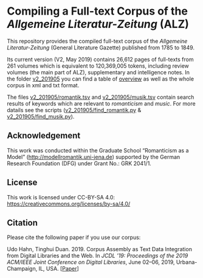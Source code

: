 # Compiling a Full-text Corpus of the *Allgemeine Literatur-Zeitung* (ALZ)

This repository provides the compiled full-text corpus of the *Allgemeine Literatur-Zeitung* (General Literature Gazette) published from 1785 to 1849.

Its current version (V2, May 2019) contains 26,612 pages of full-texts from 261 volumes which is equivalent to 120,369,005 tokens, including review volumes (the main part of ALZ), supplementary and intelligence notes. In the folder [v2_201905](v2_201905) you can find a table of [overview](v2_201905/ALZ_V2_Overview.tsv) as well as the whole corpus in xml and txt format.

The files [v2_201905/romantik.tsv](v2_201905/romantik.tsv) and [v2_201905/musik.tsv](v2_201905/musik.tsv) contain search results of keywords which are relevant to *romanticism* and *music*. For more datails see the scripts ([v2_201905/find_romantik.py](v2_201905/romantik.py) & [v2_201905/find_musik.py](v2_201905/musik.py)).

## Acknowledgement
This work was conducted within the Graduate School “Romanticism as a Model” (http://modellromantik.uni-jena.de) supported by the German Research Foundation (DFG) under Grant No.: GRK 2041/1.

## License
This work is licensed under CC-BY-SA 4.0: https://creativecommons.org/licenses/by-sa/4.0/

## Citation
Please cite the following paper if you use our corpus:

Udo Hahn, Tinghui Duan. 2019. Corpus Assembly as Text Data Integration from Digital Libraries and the Web. In *JCDL ’19: Proceedings of the 2019 ACM/IEEE Joint Conference on Digital Libraries*, June 02–06, 2019, Urbana-Champaign, IL, USA. [[Paper](https://ieeexplore.ieee.org/document/8791215)]
